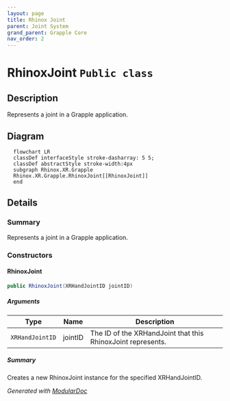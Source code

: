 ```yaml
---
layout: page
title: Rhinox Joint
parent: Joint System
grand_parent: Grapple Core
nav_order: 2
---
```

# RhinoxJoint `Public class`

## Description

Represents a joint in a Grapple application.

## Diagram

```mermaid
  flowchart LR
  classDef interfaceStyle stroke-dasharray: 5 5;
  classDef abstractStyle stroke-width:4px
  subgraph Rhinox.XR.Grapple
  Rhinox.XR.Grapple.RhinoxJoint[[RhinoxJoint]]
  end
```

## Details

### Summary

Represents a joint in a Grapple application.

### Constructors

#### RhinoxJoint

```csharp
public RhinoxJoint(XRHandJointID jointID)
```

##### Arguments

| Type            | Name    | Description                                                 |
|-----------------|---------|-------------------------------------------------------------|
| `XRHandJointID` | jointID | The ID of the XRHandJoint that this RhinoxJoint represents. |

##### Summary

Creates a new RhinoxJoint instance for the specified XRHandJointID.

*Generated with* [*ModularDoc*](https://github.com/hailstorm75/ModularDoc)
